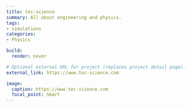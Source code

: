 ```yaml
---
title: tec-science
summary: All about engineering and physics.
tags:
- simulations
categories:
- Physics

build:
  render: never

# Optional external URL for project (replaces project detail page).
external_link: https://www.tec-science.com

image:
  caption: https://www.tec-science.com
  focal_point: Smart
---
```


